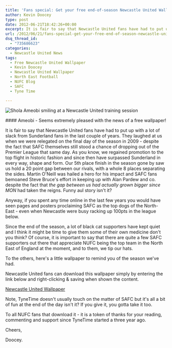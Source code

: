 ```yaml
---
title: 'Fans special: Get your free end-of-season Newcastle United Wallpaper'
author: Kevin Doocey
type: post
date: 2012-06-21T18:42:26+00:00
excerpt: It is fair to say that Newcastle United fans have had to put up with a lot of slack from Sunderland fans in the last couple of years. They laughed at us when we were relegated..
url: /2012/06/21/fans-special-get-your-free-end-of-season-newcastle-united-wallpaper/
dsq_thread_id:
  - "735686623"
categories:
  - Newcastle United News
tags:
  - Free Newcastle United Wallpaper
  - Kevin Doocey
  - Newcastle United Wallpaper
  - North East Football
  - NUFC Blog
  - SAFC
  - Tyne Time

---
```

![Shola Ameobi smiling at a Newcastle United training session](https://www.tynetime.com/wp-content/uploads/2012/06/Shola-Ameobi-NUFC-training.jpg "Shola-Ameobi-NUFC-training")

#### Ameobi - Seems extremely pleased with the news of a free wallpaper!

It is fair to say that Newcastle United fans have had to put up with a lot of slack from Sunderland fans in the last couple of years. They laughed at us when we were relegated on the final day of the season in 2009 - despite the fact that SAFC themselves still stood a chance of dropping out of the Premier League that same day. As you know, we regained promotion to the top flight in historic fashion and since then have surpassed Sunderland in every way, shape and form. Our 5th  place finish in the season gone by saw us hold a 20 point gap between our rivals, with a whole 8 places separating the sides. Martin O'Neill was hailed a hero for his impact and SAFC fans bemoaned Steve Bruce's effort in keeping up with Alan Pardew and co. despite the fact that _the gap between us had actually grown bigger since MON_ had taken the reigns. Funny aul story isn't it?

Anyway, if you spent any time online in the last few years you would have seen pages and posters proclaiming SAFC as the top dogs of the North-East - even when Newcastle were busy racking up 100pts in the league below.

Since the end of the season, a lot of black cat supporters have kept quiet and I think it might be time to give them some of their own medicine don't you think? Of course, it is important to say that there are quite a few SAFC supporters out there that appreciate NUFC being the top team in the North East of England at the moment, and to them, we tip our hats.

To the others, here's a little wallpaper to remind you of the season we've had.

Newcastle United fans can download this wallpaper simply by entering the link below and right-clicking & saving when shown the content.

[Newcastle United Wallpaper](https://www.tynetime.com/wp-content/uploads/2012/06/topdogs.jpg "Free Newcastle United Wallpaper")

Note, TyneTime doesn't usually touch on the matter of SAFC but it's all a bit of fun at the end of the day isn't it? If you give it, you gotta take it too.

To all NUFC fans that download it - it is a token of thanks for your reading, commenting and support since TyneTime started a three year ago.

Cheers,

Doocey.
